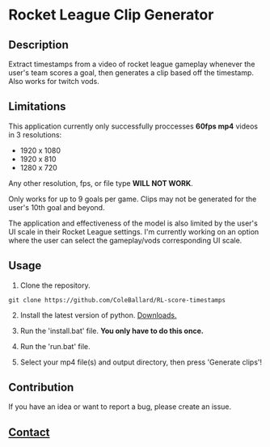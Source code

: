 # Rocket League Clip Generator

## Description
 
Extract timestamps from a video of rocket league gameplay whenever the user's team scores a goal, then generates a clip based off the timestamp. Also works for twitch vods.

## Limitations

This application currently only successfully proccesses **60fps mp4** videos in 3 resolutions: 
- 1920 x 1080
- 1920 x 810
- 1280 x 720

Any other resolution, fps, or file type **WILL NOT WORK**.

Only works for up to 9 goals per game. Clips may not be generated for the user's 10th goal and beyond.

The application and effectiveness of the model is also limited by the user's UI scale in their Rocket League settings. I'm currently working on an option where the user can select the gameplay/vods corresponding UI scale.

## **Usage**

1. Clone the repository.

```shell
git clone https://github.com/ColeBallard/RL-score-timestamps
```

2. Install the latest version of python. [Downloads.](https://www.python.org/downloads/)

3. Run the 'install.bat' file. **You only have to do this once.**

4. Run the 'run.bat' file.

5. Select your mp4 file(s) and output directory, then press 'Generate clips'!

## Contribution

If you have an idea or want to report a bug, please create an issue.

## **[Contact](https://coleb.io/contact)**
